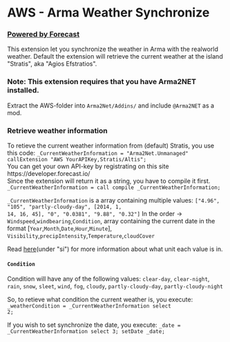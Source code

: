 AWS - Arma Weather Synchronize
===

<h3><a href="https://developer.forecast.io/">Powered by Forecast</a></h3>

This extension let you synchronize the weather in Arma with the realworld weather. Default the extension will retrieve the current weather at the island "Stratis", aka "Agios Efstratios".

<h3>Note: This extension requires that you have Arma2NET installed.</h3>
Extract the AWS-folder into <code>Arma2Net/Addins/</code> and include <code>@Arma2NET</code> as a mod.

<h3>Retrieve weather information</h3>
To retieve the current weather information from (default) Stratis, you use this code: 
<code>_CurrentWeatherInformation = "Arma2Net.Unmanaged" callExtension "AWS YourAPIKey,Stratis/Altis";</code>
<br />
You can get your own API-key by registrating on this site https://developer.forecast.io/
<br />Since the extension will return it as a string, you have to compile it first.
<code>_CurrentWeatherInformation = call compile _CurrentWeatherInformation;</code>

<code>_CurrentWeatherInformation</code> is a array containing multiple values:
<code>["4.96", "105", "partly-cloudy-day", [2014, 1, 14, 16, 45], "0", "0.0381", "9.88", "0.32"]</code>
In the order -> <code>Windspeed</code>,<code>windbearing</code>,<code>Condition</code>, array containing the current date in the format [<code>Year</code>,<code>Month</code>,<code>Date</code>,<code>Hour</code>,<code>Minute</code>], <code>Visibility</code>,<code>precipIntensity</code>,<code>Temperature</code>,<code>cloudCover</code>

Read <a href="https://developer.forecast.io/docs/v2#options">here</a>(under "si") for more information about what unit each value is in. 

<h4><code>Condition</code></h4> Condition will have any of the following values:
<code>clear-day</code>, <code>clear-night</code>, <code>rain</code>, <code>snow</code>, <code>sleet</code>, <code>wind</code>, <code>fog</code>, <code>cloudy</code>, <code>partly-cloudy-day</code>, <code>partly-cloudy-night</code>

So, to retieve what condition the current weather is, you execute:
<code>_weatherCondition = _CurrentWeatherInformation select 2;</code>

If you wish to set synchronize the date, you execute:
<code>_date = _CurrentWeatherInformation select 3; setDate _date;</code>
